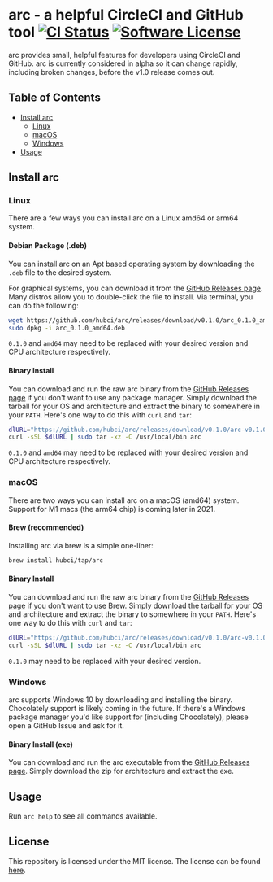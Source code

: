 # arc - a helpful CircleCI and GitHub tool [![CI Status](https://circleci.com/gh/hubci/arc.svg?style=shield)](https://app.circleci.com/pipelines/github/hubci/arc) [![Software License](https://img.shields.io/badge/license-MIT-blue.svg)](https://raw.githubusercontent.com/hubci/arc/master/LICENSE)

arc provides small, helpful features for developers using CircleCI and GitHub.
arc is currently considered in alpha so it can change rapidly, including broken changes, before the v1.0 release comes out.


## Table of Contents

- [Install arc](#install-arc)
  - [Linux](#linux)
  - [macOS](#macos)
  - [Windows](#windows)
- [Usage](#usage)


## Install arc

### Linux

There are a few ways you can install arc on a Linux amd64 or arm64 system.

#### Debian Package (.deb)
You can install arc on an Apt based operating system by downloading the `.deb` file to the desired system.

For graphical systems, you can download it from the [GitHub Releases page][gh-releases].
Many distros allow you to double-click the file to install.
Via terminal, you can do the following:

```bash
wget https://github.com/hubci/arc/releases/download/v0.1.0/arc_0.1.0_amd64.deb
sudo dpkg -i arc_0.1.0_amd64.deb
```

`0.1.0` and `amd64` may need to be replaced with your desired version and CPU architecture respectively.

#### Binary Install
You can download and run the raw arc binary from the [GitHub Releases page][gh-releases] if you don't want to use any package manager.
Simply download the tarball for your OS and architecture and extract the binary to somewhere in your `PATH`.
Here's one way to do this with `curl` and `tar`:

```bash
dlURL="https://github.com/hubci/arc/releases/download/v0.1.0/arc-v0.1.0-linux-amd64.tar.gz"
curl -sSL $dlURL | sudo tar -xz -C /usr/local/bin arc
```

`0.1.0` and `amd64` may need to be replaced with your desired version and CPU architecture respectively.

### macOS

There are two ways you can install arc on a macOS (amd64) system.
Support for M1 macs (the arm64 chip) is coming later in 2021.

#### Brew (recommended)

Installing arc via brew is a simple one-liner:

```bash
brew install hubci/tap/arc
```

#### Binary Install
You can download and run the raw arc binary from the [GitHub Releases page][gh-releases] if you don't want to use Brew.
Simply download the tarball for your OS and architecture and extract the binary to somewhere in your `PATH`.
Here's one way to do this with `curl` and `tar`:

```bash
dlURL="https://github.com/hubci/arc/releases/download/v0.1.0/arc-v0.1.0-macos-amd64.tar.gz"
curl -sSL $dlURL | sudo tar -xz -C /usr/local/bin arc
```

`0.1.0` may need to be replaced with your desired version.

### Windows

arc supports Windows 10 by downloading and installing the binary.
Chocolately support is likely coming in the future.
If there's a Windows package manager you'd like support for (including Chocolately), please open a GitHub Issue and ask for it.

#### Binary Install (exe)
You can download and run the arc executable from the [GitHub Releases page][gh-releases].
Simply download the zip for architecture and extract the exe.


## Usage

Run `arc help` to see all commands available.


## License

This repository is licensed under the MIT license.
The license can be found [here](./LICENSE).



[gh-releases]: https://github.com/hubci/arc/releases
